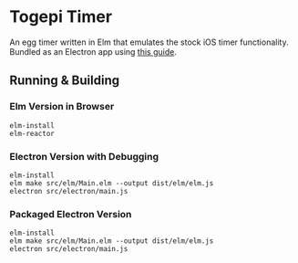 # Togepi Timer

An egg timer written in Elm that emulates the stock iOS timer functionality.
Bundled as an Electron app using [this guide](https://medium.com/@ezekeal/building-an-electron-app-with-elm-part-1-boilerplate-3416a730731f).

## Running & Building 

### Elm Version in Browser

```
elm-install
elm-reactor
```

### Electron Version with Debugging

```
elm-install
elm make src/elm/Main.elm --output dist/elm/elm.js
electron src/electron/main.js
```

### Packaged Electron Version

```
elm-install
elm make src/elm/Main.elm --output dist/elm/elm.js
electron src/electron/main.js
```
